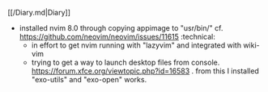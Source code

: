[[/Diary.md|Diary]]
- installed nvim 8.0 through copying appimage to "usr/bin/" cf. https://github.com/neovim/neovim/issues/11615 :technical: 
    - in effort to get nvim running with "lazyvim" and integrated with wiki-vim
    - trying to get a way to launch desktop files from console. https://forum.xfce.org/viewtopic.php?id=16583 . from this I installed "exo-utils" and "exo-open" works.

